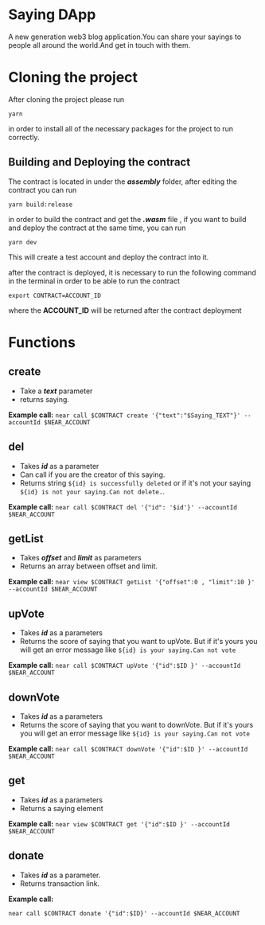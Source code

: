 
# Saying DApp

A new generation web3 blog application.You can share your sayings to people all around the world.And get in touch with them.



# Cloning the project
After cloning the project please run 

    yarn
in order to install all of the necessary packages for the project to run correctly.

## Building and Deploying the contract
The contract is located in under the ***assembly*** folder, after editing the contract you can run

    yarn build:release
in order to build the contract and get the ***.wasm*** file , if you want to build and deploy the contract at the same time, you can run 

    yarn dev
This will create a test account and deploy the contract into it.

after the contract is deployed, it is necessary to run the following command in the terminal in order to be able to run the contract

    export CONTRACT=ACCOUNT_ID
where the **ACCOUNT_ID** will be returned after the contract deployment

# Functions
## create 

 - Take a ***text*** parameter
 - returns saying.

**Example call:**
`near call $CONTRACT create '{"text":"$Saying_TEXT"}' --accountId $NEAR_ACCOUNT`


## del

 - Takes ***id*** as a parameter
 - Can call if you are the creator of this saying.
 - Returns string `${id} is successfully deleted` or if it's not your saying `${id} is not your saying.Can not delete.`.

**Example call:**
`near call $CONTRACT del '{"id": '$id'}' --accountId $NEAR_ACCOUNT`

## getList 

 - Takes ***offset*** and ***limit*** as parameters
 - Returns an array between offset and limit.
 
**Example call:**
`near view $CONTRACT getList '{"offset":0 , "limit":10 }' --accountId $NEAR_ACCOUNT`

## upVote 

 - Takes ***id*** as  a parameters
 - Returns the score of saying that you want to upVote. But if it's yours you will get an error message like `${id} is your saying.Can not vote`

 **Example call:**
`near call $CONTRACT upVote '{"id":$ID }' --accountId $NEAR_ACCOUNT`
 
## downVote 
 - Takes ***id*** as  a parameters
 - Returns the score of saying that you want to downVote. But if it's yours you will get an error message like `${id} is your saying.Can not vote`

 **Example call:**
`near call $CONTRACT downVote '{"id":$ID }' --accountId $NEAR_ACCOUNT`
 
## get 
 - Takes ***id*** as  a parameters
 - Returns a saying element

**Example call:** 
`near view $CONTRACT get '{"id":$ID }' --accountId $NEAR_ACCOUNT`

## donate 
 - Takes ***id*** as  a parameter.
 - Returns transaction link.

**Example call:**

`near call $CONTRACT donate '{"id":$ID}' --accountId $NEAR_ACCOUNT`
